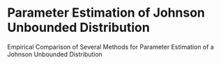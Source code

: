 # Parameter Estimation of Johnson Unbounded Distribution
Empirical Comparison of Several Methods for Parameter Estimation of a Johnson Unbounded Distribution
